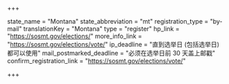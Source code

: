 +++

state_name = "Montana"
state_abbreviation = "mt"
registration_type = "by-mail"
translationKey = "Montana"
type = "register"
hp_link = "https://sosmt.gov/elections/"
more_info_link = "https://sosmt.gov/elections/vote/"
ip_deadline = "直到选举日 (包括选举日) 都可以使用"
mail_postmarked_deadline = "必须在选举日前 30 天盖上邮戳"
confirm_registration_link = "https://sosmt.gov/elections/vote/"

+++